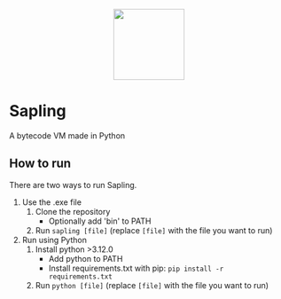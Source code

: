 <p align="center">
    <img src="icon.ico" width="128">
</p>

# Sapling
 A bytecode VM made in Python


## How to run
There are two ways to run Sapling.

1. Use the .exe file
    1. Clone the repository
        - Optionally add 'bin' to PATH
    2. Run `sapling [file]` (replace `[file]` with the file you want to run)
2. Run using Python
    1. Install python >3.12.0
        - Add python to PATH
        - Install requirements.txt with pip: `pip install -r requirements.txt`
    2. Run `python [file]` (replace `[file]` with the file you want to run)
